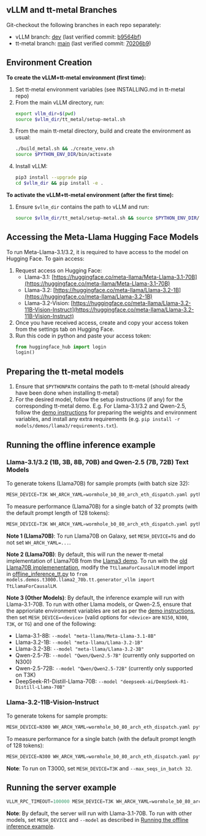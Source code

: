 
## vLLM and tt-metal Branches
Git-checkout the following branches in each repo separately:
- vLLM branch: [dev](https://github.com/tenstorrent/vllm/tree/dev) (last verified commit: [b9564bf](https://github.com/tenstorrent/vllm/tree/b9564bf364e95a3850619fc7b2ed968cc71e30b7))
- tt-metal branch: [main](https://github.com/tenstorrent/tt-metal) (last verified commit: [70206b9](https://github.com/tenstorrent/tt-metal/tree/70206b9cf11172d4aecf9cda556ef2ef7cbe69f6))

## Environment Creation

**To create the vLLM+tt-metal environment (first time):**
1. Set tt-metal environment variables (see INSTALLING.md in tt-metal repo)
2. From the main vLLM directory, run:
    ```sh
    export vllm_dir=$(pwd)
    source $vllm_dir/tt_metal/setup-metal.sh
    ```
3. From the main tt-metal directory, build and create the environment as usual:
    ```sh
    ./build_metal.sh && ./create_venv.sh
    source $PYTHON_ENV_DIR/bin/activate
    ```
4. Install vLLM:
    ```sh
    pip3 install --upgrade pip
    cd $vllm_dir && pip install -e .
    ```

**To activate the vLLM+tt-metal environment (after the first time):**
1. Ensure `$vllm_dir` contains the path to vLLM and run:
    ```sh
    source $vllm_dir/tt_metal/setup-metal.sh && source $PYTHON_ENV_DIR/bin/activate
    ```

## Accessing the Meta-Llama Hugging Face Models

To run Meta-Llama-3.1/3.2, it is required to have access to the model on Hugging Face. To gain access:
1. Request access on Hugging Face:
    - Llama-3.1: [https://huggingface.co/meta-llama/Meta-Llama-3.1-70B](https://huggingface.co/meta-llama/Meta-Llama-3.1-70B)
    - Llama-3.2: [https://huggingface.co/meta-llama/Llama-3.2-1B](https://huggingface.co/meta-llama/Llama-3.2-1B)
    - Llama-3.2-Vision: [https://huggingface.co/meta-llama/Llama-3.2-11B-Vision-Instruct](https://huggingface.co/meta-llama/Llama-3.2-11B-Vision-Instruct)
2. Once you have received access, create and copy your access token from the settings tab on Hugging Face.
3. Run this code in python and paste your access token:
    ```python
    from huggingface_hub import login
    login()
    ```

## Preparing the tt-metal models

1. Ensure that `$PYTHONPATH` contains the path to tt-metal (should already have been done when installing tt-metal)
2. For the desired model, follow the setup instructions (if any) for the corresponding tt-metal demo. E.g. For Llama-3.1/3.2 and Qwen-2.5, follow the [demo instructions](https://github.com/tenstorrent/tt-metal/tree/main/models/demos/llama3) for preparing the weights and environment variables, and install any extra requirements (e.g. `pip install -r models/demos/llama3/requirements.txt`).

## Running the offline inference example

### Llama-3.1/3.2 (1B, 3B, 8B, 70B) and Qwen-2.5 (7B, 72B) Text Models

To generate tokens (Llama70B) for sample prompts (with batch size 32):
```python
MESH_DEVICE=T3K WH_ARCH_YAML=wormhole_b0_80_arch_eth_dispatch.yaml python examples/offline_inference_tt.py
```

To measure performance (Llama70B) for a single batch of 32 prompts (with the default prompt length of 128 tokens):
```python
MESH_DEVICE=T3K WH_ARCH_YAML=wormhole_b0_80_arch_eth_dispatch.yaml python examples/offline_inference_tt.py --measure_perf
```

**Note 1 (Llama70B)**: To run Llama70B on Galaxy, set `MESH_DEVICE=TG` and do not set `WH_ARCH_YAML=...`.

**Note 2 (Llama70B)**: By default, this will run the newer tt-metal implementation of Llama70B from the [Llama3 demo](https://github.com/tenstorrent/tt-metal/tree/main/models/demos/llama3). To run with the [old Llama70B implemenentation](https://github.com/tenstorrent/tt-metal/tree/main/models/demos/t3000/llama3_70b), modify the `TtLlamaForCausalLM` model import in [offline_inference_tt.py](https://github.com/tenstorrent/vllm/blob/dev/examples/offline_inference_tt.py) to `from models.demos.t3000.llama2_70b.tt.generator_vllm import TtLlamaForCausalLM`.

**Note 3 (Other Models)**: By default, the inference example will run with Llama-3.1-70B. To run with other Llama models, or Qwen-2.5, ensure that the apprioriate environment variables are set as per the [demo instructions](https://github.com/tenstorrent/tt-metal/tree/main/models/demos/llama3), then set `MESH_DEVICE=<device>` (valid options for `<device>` are `N150`, `N300`, `T3K`, or `TG`) and one of the following:
- Llama-3.1-8B: `--model "meta-llama/Meta-Llama-3.1-8B"`
- Llama-3.2-1B: `--model "meta-llama/Llama-3.2-1B"`
- Llama-3.2-3B: `--model "meta-llama/Llama-3.2-3B"`
- Qwen-2.5-7B: `--model "Qwen/Qwen2.5-7B"` (currently only supported on N300)
- Qwen-2.5-72B: `--model "Qwen/Qwen2.5-72B"` (currently only supported on T3K)
- DeepSeek-R1-Distill-Llama-70B: `--model "deepseek-ai/DeepSeek-R1-Distill-Llama-70B"`

### Llama-3.2-11B-Vision-Instruct

To generate tokens for sample prompts:
```python
MESH_DEVICE=N300 WH_ARCH_YAML=wormhole_b0_80_arch_eth_dispatch.yaml python examples/offline_inference_tt.py --model "meta-llama/Llama-3.2-11B-Vision-Instruct" --multi_modal --max_seqs_in_batch 16 --num_repeat_prompts 8
```

To measure performance for a single batch (with the default prompt length of 128 tokens):
```python
MESH_DEVICE=N300 WH_ARCH_YAML=wormhole_b0_80_arch_eth_dispatch.yaml python examples/offline_inference_tt.py --model "meta-llama/Llama-3.2-11B-Vision-Instruct" --measure_perf --multi_modal --max_seqs_in_batch 16
```

**Note**: To run on T3000, set `MESH_DEVICE=T3K` and `--max_seqs_in_batch 32`.

## Running the server example

```python
VLLM_RPC_TIMEOUT=100000 MESH_DEVICE=T3K WH_ARCH_YAML=wormhole_b0_80_arch_eth_dispatch.yaml python examples/server_example_tt.py
```

**Note**: By default, the server will run with Llama-3.1-70B. To run with other models, set `MESH_DEVICE` and `--model` as described in [Running the offline inference example](#running-the-offline-inference-example).

